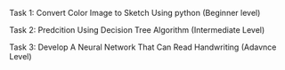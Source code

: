Task 1: Convert Color Image to Sketch Using python (Beginner level)


Task 2: Predcition Using Decision Tree Algorithm (Intermediate Level)


Task 3: Develop A Neural Network That Can Read Handwriting (Adavnce Level)
